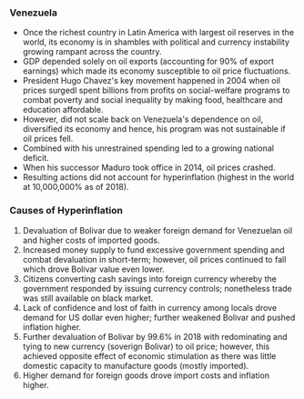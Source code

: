 ### Venezuela

- Once the richest country in Latin America with largest oil reserves in the world, its economy is in shambles with political and currency instability growing rampant across the country.
- GDP depended solely on oil exports (accounting for 90% of export earnings) which made its economy susceptible to oil price fluctuations.
- President Hugo Chavez's key movement happened in 2004 when oil prices surgedl spent billions from profits on social-welfare programs to combat poverty and social inequality by making food, healthcare and education affordable.
- However, did not scale back on Venezuela's dependence on oil, diversified its economy and hence, his program was not sustainable if oil prices fell.
- Combined with his unrestrained spending led to a growing national deficit.
- When his successor Maduro took office in 2014, oil prices crashed.
- Resulting actions did not account for hyperinflation (highest in the world at 10,000,000% as of 2018).

### Causes of Hyperinflation

1. Devaluation of Bolivar due to weaker foreign demand for Venezuelan oil and higher costs of imported goods.
2. Increased money supply to fund excessive government spending and combat devaluation in short-term; however, oil prices continued to fall which drove Bolivar value even lower.
3. Citizens converting cash savings into foreign currency whereby the government responded by issuing currency controls; nonetheless trade was still available on black market.
4. Lack of confidence and lost of faith in currency among locals drove demand for US dollar even higher; further weakened Bolivar and pushed inflation higher.
5. Further devaluation of Bolivar by 99.6% in 2018 with redominating and tying to new currency (soverign Bolivar) to oil price; however, this achieved opposite effect of economic stimulation as there was little domestic capacity to manufacture goods (mostly imported).
6. Higher demand for foreign goods drove import costs and inflation higher.
